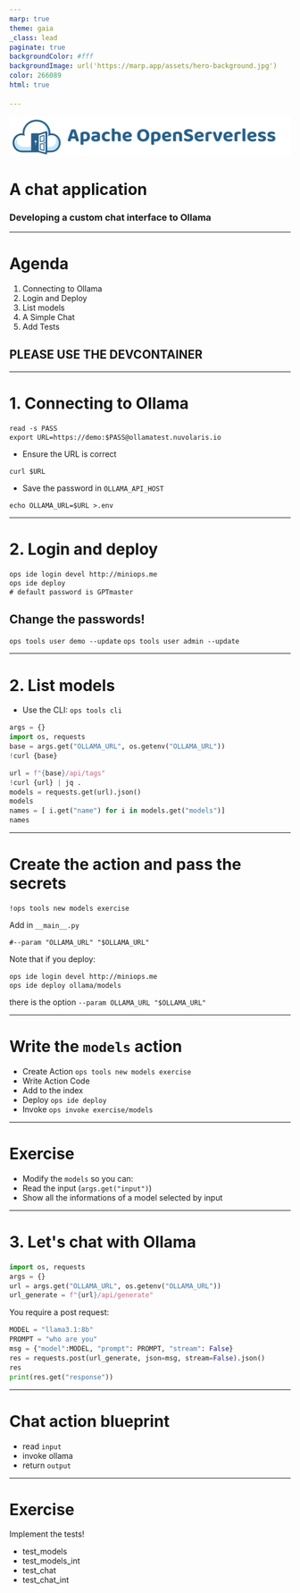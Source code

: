 ```yaml
---
marp: true
theme: gaia
_class: lead
paginate: true
backgroundColor: #fff
backgroundImage: url('https://marp.app/assets/hero-background.jpg')
color: 266089
html: true

---
```


![width:800px ](https://raw.githubusercontent.com/apache/openserverless/refs/heads/main/assets/logos/png/os-logo-full-horizontal-transparent.png)

# A chat application

### Developing a custom chat interface to Ollama

---
# Agenda

1. Connecting to Ollama
2. Login and Deploy
3. List models
4. A Simple Chat
5. Add Tests

## PLEASE USE THE DEVCONTAINER

---
# 1. Connecting to Ollama

```
read -s PASS
export URL=https://demo:$PASS@ollamatest.nuvolaris.io
````

- Ensure the URL is correct

```
curl $URL
````

- Save the password in `OLLAMA_API_HOST`
```
echo OLLAMA_URL=$URL >.env
```

---
# 2. Login and deploy

```
ops ide login devel http://miniops.me
ops ide deploy
# default password is GPTmaster

```
## Change the passwords!
`ops tools user demo --update`
`ops tools user admin --update`

--- 

# 2. List models

- Use the CLI: `ops tools cli`
```python
args = {}
import os, requests
base = args.get("OLLAMA_URL", os.getenv("OLLAMA_URL"))
!curl {base}
```

```python
url = f"{base}/api/tags"
!curl {url} | jq .
models = requests.get(url).json()
models
names = [ i.get("name") for i in models.get("models")]
names
```

---

# Create the action and pass the secrets

```
!ops tools new models exercise
```

Add in `__main__.py`

```shell
#--param "OLLAMA_URL" "$OLLAMA_URL"
```

Note that if you deploy:

```shell
ops ide login devel http://miniops.me
ops ide deploy ollama/models
```

there is the option `--param OLLAMA_URL "$OLLAMA_URL"`

---

# Write the `models` action

- Create Action
`ops tools new models exercise`
- Write Action Code
- Add to the index
- Deploy `ops ide deploy`
- Invoke `ops invoke exercise/models`

---

# Exercise

- Modify the `models` so you can:
- Read the input (`args.get("input")`)
- Show all the informations of a model selected by input

--- 
# 3. Let's chat with Ollama

```python
import os, requests
args = {}
url = args.get("OLLAMA_URL", os.getenv("OLLAMA_URL"))
url_generate = f"{url}/api/generate"
```

You require a post request: 

```python
MODEL = "llama3.1:8b"
PROMPT = "who are you"
msg = {"model":MODEL, "prompt": PROMPT, "stream": False}
res = requests.post(url_generate, json=msg, stream=False).json()
res
print(res.get("response"))
```

---

# Chat action blueprint

- read `input`
- invoke ollama
- return `output`

---

# Exercise

Implement the tests!

- test_models
- test_models_int
- test_chat
- test_chat_int
